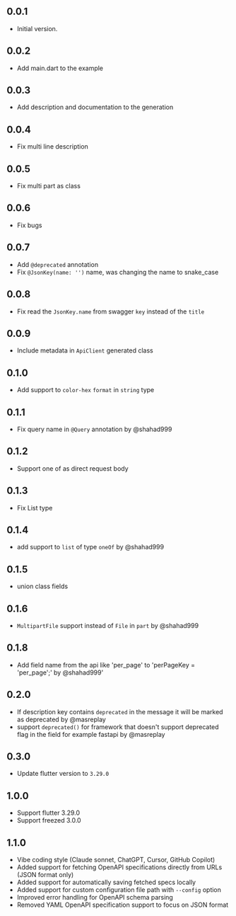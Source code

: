 ## 0.0.1

- Initial version.

## 0.0.2

- Add main.dart to the example

## 0.0.3

- Add description and documentation to the generation

## 0.0.4

- Fix multi line description

## 0.0.5

- Fix multi part as class

## 0.0.6

- Fix bugs

## 0.0.7

- Add `@deprecated` annotation
- Fix `@JsonKey(name: '')` name, was changing the name to snake_case

## 0.0.8

- Fix read the `JsonKey.name` from swagger `key` instead of the `title`

## 0.0.9

- Include metadata in `ApiClient` generated class

## 0.1.0

- Add support to `color-hex` `format` in `string` type

## 0.1.1

- Fix query name in `@Query` annotation by @shahad999

## 0.1.2

- Support one of as direct request body

## 0.1.3

- Fix List type

## 0.1.4

- add support to `list` of type `oneOf` by @shahad999

## 0.1.5

- union class fields

## 0.1.6

- `MultipartFile` support instead of `File` in `part` by @shahad999

## 0.1.8

- Add field name from the api like 'per_page' to 'perPageKey = 'per_page';' by @shahad999'

## 0.2.0
- If description key contains `deprecated` in the message it will be marked as deprecated by @masreplay
- support `deprecated()` for framework that doesn't support deprecated flag in the field for example fastapi by @masreplay

## 0.3.0
- Update flutter version to `3.29.0`

## 1.0.0
- Support flutter 3.29.0
- Support freezed 3.0.0

## 1.1.0

- Vibe coding style (Claude sonnet, ChatGPT, Cursor, GitHub Copilot)
- Added support for fetching OpenAPI specifications directly from URLs (JSON format only)
- Added support for automatically saving fetched specs locally
- Added support for custom configuration file path with `--config` option
- Improved error handling for OpenAPI schema parsing
- Removed YAML OpenAPI specification support to focus on JSON format